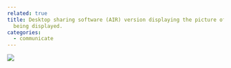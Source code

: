 ```yaml
---
related: true
title: Desktop sharing software (AIR) version displaying the picture of the picture
  being displayed.
categories:
  - communicate
---
```

![][1]

[1]: /assets/images/tumblr_files/OSkUcU9I1mfbh5dqheW2iSgO.png

